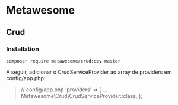 # Metawesome
## Crud

### Installation

```
composer require metawesome/crud:dev-master
```

A seguir, adicionar o CrudServiceProvider ao array de providers em config/app.php:

> // config/app.php
> 'providers' => [
>    ...
>    Metawesome\Crud\CrudServiceProvider::class,
>];